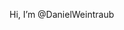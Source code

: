 Hi, I’m @DanielWeintraub

<!---
DanielWeintraub/DanielWeintraub is a ✨ special ✨ repository because its `README.md` (this file) appears on your GitHub profile.
You can click the Preview link to take a look at your changes.
--->
